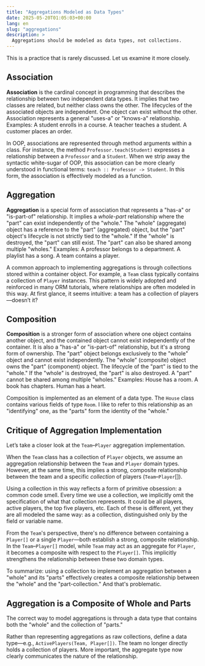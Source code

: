 ```yaml
---
title: "Aggregations Modeled as Data Types"
date: 2025-05-20T01:05:03+00:00
lang: en
slug: "aggregations"
description: >
  Aggregations should be modeled as data types, not collections.
---
```


This is a practice that is rarely discussed. Let us examine it more closely.

## Association

**Association** is the cardinal concept in programming that describes the relationship between two independent data types. It implies that two classes are related, but neither class owns the other. The lifecycles of the associated objects are independent. One object can exist without the other. Association represents a general "uses-a" or "knows-a" relationship. Examples: A student enrolls in a course. A teacher teaches a student. A customer places an order.

In OOP, associations are represented through method arguments within a class. For instance, the method `Professor.teach(Student)` expresses a relationship between a `Professor` and a `Student`. When we strip away the syntactic white-sugar of OOP, this association can be more clearly understood in functional terms: `teach :: Professor -> Student`. In this form, the association is effectively modeled as a function.

## Aggregation

**Aggregation** is a special form of association that represents a "has-a" or "is-part-of" relationship. It implies a _whole-part_ relationship where the "part" can exist independently of the "whole." The "whole" (aggregate) object has a reference to the "part" (aggregated) object, but the "part" object's lifecycle is not strictly tied to the "whole." If the "whole" is destroyed, the "part" can still exist. The "part" can also be shared among multiple "wholes." Examples: A professor belongs to a department. A playlist has a song. A team contains a player.

A common approach to implementing aggregations is through collections stored within a container object. For example, a `Team` class typically contains a collection of `Player` instances. This pattern is widely adopted and reinforced in many ORM tutorials, where relationships are often modeled in this way. At first glance, it seems intuitive: a team has a collection of players—doesn’t it?

## Composition

**Composition** is a stronger form of association where one object contains another object, and the contained object cannot exist independently of the container. It is also a "has-a" or "is-part-of" relationship, but it's a strong form of ownership. The "part" object belongs exclusively to the "whole" object and cannot exist independently. The "whole" (composite) object owns the "part" (component) object. The lifecycle of the "part" is tied to the "whole." If the "whole" is destroyed, the "part" is also destroyed. A "part" cannot be shared among multiple "wholes." Examples: House has a room. A book has chapters. Human has a heart.

Composition is implemented as an element of a data type. The `House` class contains various fields of type `Room`. I like to refer to this relationship as an "identifying" one, as the "parts" form the identity of the "whole."

## Critique of Aggregation Implementation

Let’s take a closer look at the `Team`–`Player` aggregation implementation.

When the `Team` class has a collection of `Player` objects, we assume an aggregation relationship between the `Team` and `Player` domain types. However, at the same time, this implies a strong, composite relationship between the team and a specific _collection_ of players (`Team`–`Player`[]).

Using a collection in this way reflects a form of primitive obsession: a common code smell. Every time we use a collection, we implicitly omit the specification of what that collection represents. It could be all players, active players, the top five players, etc. Each of these is different, yet they are all modeled the same way: as a collection, distinguished only by the field or variable name.

From the `Team`'s perspective, there's no difference between containing a `Player[]` or a single `Player`—both establish a strong, composite relationship. In the `Team`–`Player[]` model, while `Team` may act as an aggregate for `Player`, it becomes a composite with respect to the `Player[]`. This implicitly strengthens the relationship between these two domain types.

To summarize: using a collection to implement an aggregation between a "whole" and its "parts" effectively creates a composite relationship between the "whole" and the "part-collection." And that's problematic.

## Aggregation is a Composite of Whole and Parts

The correct way to model aggregations is through a data type that contains both the "whole" and the collection of "parts."

Rather than representing aggregations as raw collections, define a data type—e.g., `ActivePlayers(Team, Player[])`. The team no longer directly holds a collection of players. More important, the aggregate type now clearly communicates the nature of the relationship.
